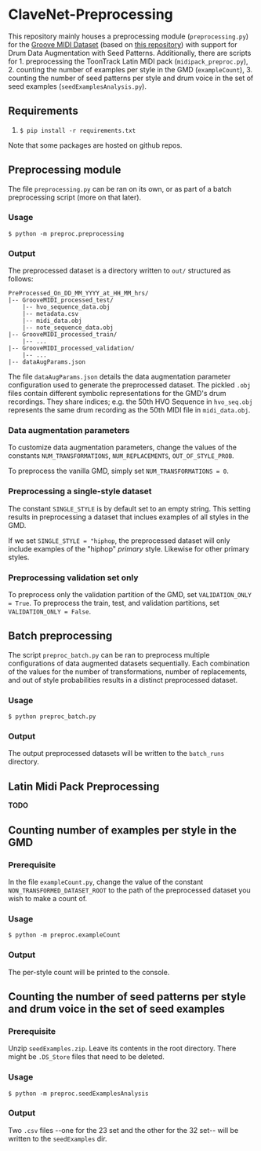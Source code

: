 # ClaveNet-Preprocessing

This repository mainly houses a preprocessing module (`preprocessing.py`) for the [Groove MIDI Dataset](https://magenta.tensorflow.org/datasets/groove) (based on [this repository](https://github.com/behzadhaki/GMD2HVO_PreProcessing)) with support for Drum Data Augmentation with Seed Patterns. Additionally, there are scripts for 1. preprocessing the ToonTrack Latin MIDI pack (`midipack_preproc.py`), 2. counting the number of examples per style in the GMD (`exampleCount`), 3. counting the number of seed patterns per style and drum voice in the set of seed examples (`seedExamplesAnalysis.py`).

## Requirements

1. `$ pip install -r requirements.txt`

Note that some packages are hosted on github repos.

## Preprocessing module

The file `preprocessing.py` can be ran on its own, or as part of a batch preprocessing script (more on that later).

### Usage

```$ python -m preproc.preprocessing```

### Output

The preprocessed dataset is a directory written to `out/` structured as follows:

```
PreProcessed_On_DD_MM_YYYY_at_HH_MM_hrs/
|-- GrooveMIDI_processed_test/
    |-- hvo_sequence_data.obj
    |-- metadata.csv
    |-- midi_data.obj
    |-- note_sequence_data.obj
|-- GrooveMIDI_processed_train/
    |-- ...
|-- GrooveMIDI_processed_validation/
    |-- ...
|-- dataAugParams.json
```

The file `dataAugParams.json` details the data augmentation parameter configuration used to generate the preprocessed dataset. The pickled `.obj` files contain different symbolic representations for the GMD's drum recordings. They share indices; e.g. the 50th HVO Sequence in `hvo_seq.obj` represents the same drum recording as the 50th MIDI file in `midi_data.obj`.

### Data augmentation parameters

To customize data augmentation parameters, change the values of the constants `NUM_TRANSFORMATIONS`, `NUM_REPLACEMENTS`, `OUT_OF_STYLE_PROB`.

To preprocess the vanilla GMD, simply set `NUM_TRANSFORMATIONS = 0`.

### Preprocessing a single-style dataset

The constant `SINGLE_STYLE` is by default set to an empty string. This setting results in preprocessing a dataset that inclues examples of all styles in the GMD.

If we set `SINGLE_STYLE = "hiphop`, the preprocessed dataset will only include examples of the "hiphop" *primary* style. Likewise for other primary styles.

### Preprocessing validation set only

To preprocess only the validation partition of the GMD, set `VALIDATION_ONLY = True`. To preprocess the train, test, and validation partitions, set `VALIDATION_ONLY = False`.

## Batch preprocessing

The script `preproc_batch.py` can be ran to preprocess multiple configurations of data augmented datasets sequentially. Each combination of the values for the number of transformations, number of replacements, and out of style probabilities results in a distinct preprocessed dataset. 

### Usage

```$ python preproc_batch.py```

### Output

The output preprocessed datasets will be written to the `batch_runs` directory.

## Latin Midi Pack Preprocessing

**TODO**

## Counting number of examples per style in the GMD

### Prerequisite

In the file `exampleCount.py`, change the value of the constant `NON_TRANSFORMED_DATASET_ROOT` to the path of the preprocessed dataset you wish to make a count of.

### Usage

```$ python -m preproc.exampleCount```

### Output

The per-style count will be printed to the console.

## Counting the number of seed patterns per style and drum voice in the set of seed examples

### Prerequisite 

Unzip `seedExamples.zip`. Leave its contents in the root directory. There might be `.DS_Store` files that need to be deleted. 

### Usage

```$ python -m preproc.seedExamplesAnalysis ```

### Output

Two `.csv` files --one for the 23 set and the other for the 32 set-- will be written to the `seedExamples` dir.

